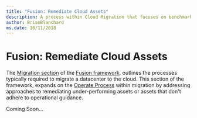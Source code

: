 ```yaml
---
title: "Fusion: Remediate Cloud Assets"
description: A process within Cloud Migration that focuses on benchmarking performance and optimizing assets
author: BrianBlanchard
ms.date: 10/11/2018
---
```


# Fusion: Remediate Cloud Assets

The [Migration section](../overview.md) of the [Fusion framework](../../overview.md), outlines the processes typically required to migrate a datacenter to the cloud. This section of the framework, expands on the [Operate Process](overview.md) within migration by addressing approaches to remediating under-performing assets or assets that don't adhere to operational guidance.

Coming Soon...